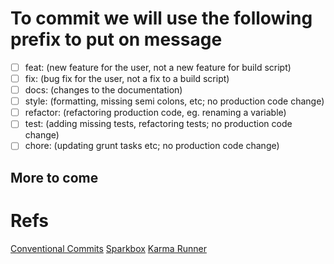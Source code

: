 # To commit we will use the following prefix to put on message

- [ ] feat: (new feature for the user, not a new feature for build script)
- [ ] fix: (bug fix for the user, not a fix to a build script)
- [ ] docs: (changes to the documentation)
- [ ] style: (formatting, missing semi colons, etc; no production code change)
- [ ] refactor: (refactoring production code, eg. renaming a variable)
- [ ] test: (adding missing tests, refactoring tests; no production code change)
- [ ] chore: (updating grunt tasks etc; no production code change)

## More to come

# Refs

[Conventional Commits](https://www.conventionalcommits.org/en/v1.0.0/#specification)
[Sparkbox](https://sparkbox.com/foundry/semantic_commit_messages)
[Karma Runner](http://karma-runner.github.io/1.0/dev/git-commit-msg.html)